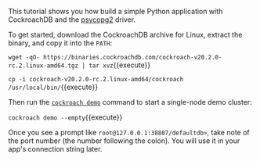 This tutorial shows you how build a simple Python application with CockroachDB and the [psycopg2](https://www.psycopg.org/docs/) driver.

To get started, download the CockroachDB archive for Linux, extract the binary, and copy it into the `PATH`:

`wget -qO- https://binaries.cockroachdb.com/cockroach-v20.2.0-rc.2.linux-amd64.tgz | tar xvz`{{execute}}

`cp -i cockroach-v20.2.0-rc.2.linux-amd64/cockroach /usr/local/bin/`{{execute}}

Then run the [`cockroach demo`](https://www.cockroachlabs.com/docs/stable/cockroach-demo.html) command to start a single-node demo cluster:

`cockroach demo --empty`{{execute}}

Once you see a prompt like `root@127.0.0.1:38807/defaultdb>`, take note of the port number (the number following the colon). You will use it in your app's connection string later.
